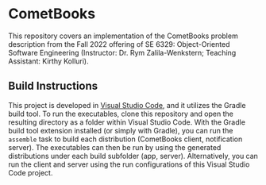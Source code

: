 # CometBooks

This repository covers an implementation of the CometBooks problem description from the Fall 2022 offering of SE 6329: Object-Oriented Software Engineering (Instructor: Dr. Rym Zalila-Wenkstern; Teaching Assistant: Kirthy Kolluri).

## Build Instructions

This project is developed in [Visual Studio Code](https://code.visualstudio.com/), and it utilizes the Gradle build tool. To run the executables, clone this repository and open the resulting directory as a folder within Visual Studio Code. With the Gradle build tool extension installed (or simply with Gradle), you can run the `assemble` task to build each distribution (CometBooks client, notification server). The executables can then be run by using the generated distributions under each build subfolder (app, server). Alternatively, you can run the client and server using the run configurations of this Visual Studio Code project.